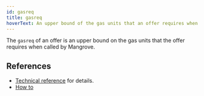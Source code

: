 ```yaml
---
id: gasreq
title: gasreq
hoverText: An upper bound of the gas units that an offer requires when called by Mangrove.
---
```


The `gasreq` of an offer is an upper bound on the gas units that the offer requires when called by Mangrove. 

## References
* [Technical reference](../contracts/technical-references/taking-and-making-offers/reactive-offer/gas-requirement.md) for details.
* [How to](../strat-lib/guides/howtoGasreq.md)
